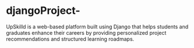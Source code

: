 # djangoProject-
UpSkilld is a web-based platform built using Django that helps students and graduates enhance their careers by providing personalized project recommendations and structured learning roadmaps. 
